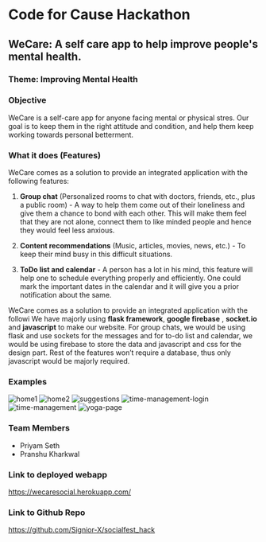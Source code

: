 # **Code for Cause Hackathon**

## **WeCare:** A self care app to help improve people's mental health.

### **Theme:** Improving Mental Health

### Objective

WeCare is a self-care app for anyone facing mental or physical stres. Our goal is to keep them in the right attitude and condition, and help them keep working towards personal betterment.

### What it does (Features)

WeCare comes as a solution to provide an integrated application with the following features:

1. **Group chat** (Personalized rooms to chat with doctors, friends, etc., plus a public room) - A way to help them come out of their loneliness and give them a chance to bond with each other. This will make them feel that they are not alone, connect them to like minded people and hence they would feel less anxious.

2. **Content recommendations** (Music, articles, movies, news, etc.) - To keep their mind busy in this difficult situations.

3. **ToDo list and calendar** - A person has a lot in his mind, this feature will help one to schedule everything properly and efficiently. One could mark the important dates in the calendar and it will give you a prior notification about the same.

WeCare comes as a solution to provide an integrated application with the followi
We have majorly using **flask framework**, **google firebase** , **socket.io** and **javascript** to make our website. For group chats, we would be using flask and use sockets for the messages and for to-do list and calendar, we would be using firebase to store the data and javascript and css for the design part. Rest of the features won’t require a database, thus only javascript would be majorly required.

### Examples
![home1](https://user-images.githubusercontent.com/21126219/113406279-d7e84d80-93c8-11eb-9e21-6ebc37c8422a.png)
![home2](https://user-images.githubusercontent.com/21126219/113406281-da4aa780-93c8-11eb-98dc-1c29c8ff6667.png)
![suggestions](https://user-images.githubusercontent.com/21126219/113406287-dd459800-93c8-11eb-917e-457c927c3591.png)
![time-management-login](https://user-images.githubusercontent.com/21126219/113406295-e0408880-93c8-11eb-9534-9887c9374d46.png)
![time-management](https://user-images.githubusercontent.com/21126219/113406298-e20a4c00-93c8-11eb-9e7f-5cd0f5cd1762.png)
![yoga-page](https://user-images.githubusercontent.com/21126219/113406305-e59dd300-93c8-11eb-8753-e1c0bef5e335.png)

### Team Members 
- Priyam Seth
- Pranshu Kharkwal

### Link to deployed webapp
https://wecaresocial.herokuapp.com/

### Link to Github Repo
https://github.com/Signior-X/socialfest_hack
